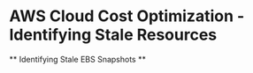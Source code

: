 # AWS Cloud Cost Optimization - Identifying Stale Resources

**  Identifying Stale EBS Snapshots  **
